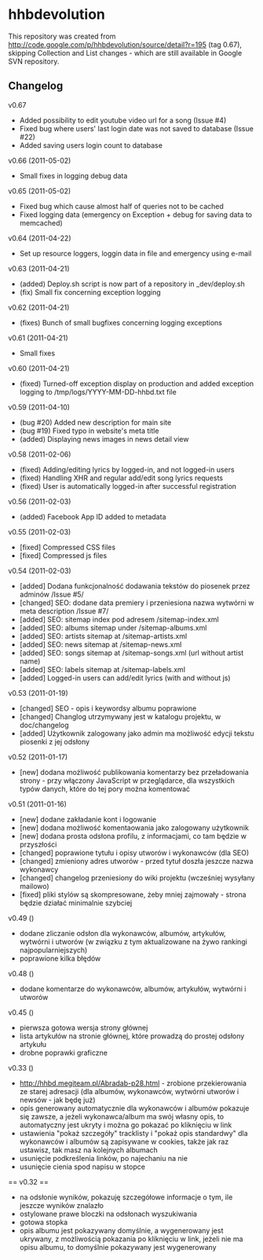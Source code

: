 hhbdevolution
=============

This repository was created from http://code.google.com/p/hhbdevolution/source/detail?r=195 (tag 0.67), skipping Collection and List changes - which are still available in Google SVN repository.


## Changelog

v0.67
 * Added possibility to edit youtube video url for a song (Issue #4)
 * Fixed bug where users' last login date was not saved to database (Issue #22)
 * Added saving users login count to database

v0.66 (2011-05-02)
 * Small fixes in logging debug data

v0.65 (2011-05-02)
 * Fixed bug which cause almost half of queries not to be cached
 * Fixed logging data (emergency on Exception + debug for saving data to memcached)

v0.64 (2011-04-22)
 * Set up resource loggers, loggin data in file and emergency using e-mail

v0.63 (2011-04-21)
 * (added) Deploy.sh script is now part of a repository in _dev/deploy.sh
 * (fix) Small fix concerning exception logging

v0.62 (2011-04-21)
 * (fixes) Bunch of small bugfixes concerning logging exceptions

v0.61 (2011-04-21)
 * Small fixes

v0.60 (2011-04-21)
 * (fixed) Turned-off exception display on production and added exception logging to /tmp/logs/YYYY-MM-DD-hhbd.txt file

v0.59 (2011-04-10)
 * (bug #20) Added new description for main site
 * (bug #19) Fixed typo in website's meta title
 * (added) Displaying news images in news detail view

v0.58 (2011-02-06)
 * (fixed) Adding/editing lyrics by logged-in, and not logged-in users
 * (fixed) Handling XHR and regular add/edit song lyrics requests
 * (fixed) User is automatically logged-in after successful registration

v0.56 (2011-02-03)
 * (added) Facebook App ID added to metadata

v0.55 (2011-02-03)
 * [fixed] Compressed CSS files
 * [fixed] Compressed js files

v0.54 (2011-02-03)
 * [added] Dodana funkcjonalność dodawania tekstów do piosenek przez adminów /Issue #5/
 * [changed] SEO: dodane data premiery i przeniesiona nazwa wytwórni w meta description /Issue #7/
 * [added] SEO: sitemap index pod adresem /sitemap-index.xml
 * [added] SEO: albums sitemap under /sitemap-albums.xml
 * [added] SEO: artists sitemap at /sitemap-artists.xml
 * [added] SEO: news sitemap at /sitemap-news.xml
 * [added] SEO: songs sitemap at /sitemap-songs.xml (url without artist name)
 * [added] SEO: labels sitemap at /sitemap-labels.xml
 * [added] Logged-in users can add/edit lyrics (with and without js)

v0.53 (2011-01-19)
 * [changed] SEO - opis i keywordsy albumu poprawione
 * [changed] Changlog utrzymywany jest w katalogu projektu, w doc/changelog
 * [added] Użytkownik zalogowany jako admin ma możliwość edycji tekstu piosenki z jej odsłony

v0.52 (2011-01-17)
 * [new] dodana możliwość publikowania komentarzy bez przeładowania strony - przy włączony JavaScript w przeglądarce, dla wszystkich typów danych, które do tej pory można komentować

v0.51 (2011-01-16)
 * [new] dodane zakładanie kont i logowanie
 * [new] dodana możliwość komentaowania jako zalogowany użytkownik
 * [new] dodana prosta odsłona profilu, z informacjami, co tam będzie w przyszłości
 * [changed] poprawione tytułu i opisy utworów i wykonawców (dla SEO)
 * [changed] zmieniony adres utworów - przed tytuł doszła jeszcze nazwa wykonawcy
 * [changed] changelog przeniesiony do wiki projektu (wcześniej wysyłany mailowo)
 * [fixed] pliki stylów są skompresowane, żeby mniej zajmowały - strona będzie działać minimalnie szybciej

v0.49 ()
 * dodane zliczanie odsłon dla wykonawców, albumów, artykułów, wytwórni i utworów (w związku z tym aktualizowane na żywo rankingi najpopularniejszych)
 * poprawione kilka błędów

v0.48 ()
 * dodane komentarze do wykonawców, albumów, artykułów, wytwórni i utworów

v0.45 ()
 * pierwsza gotowa wersja strony głównej
 * lista artykułów na stronie głównej, które prowadzą do prostej odsłony artykułu
 * drobne poprawki graficzne

v0.33 ()
 * http://hhbd.megiteam.pl/Abradab-p28.html - zrobione przekierowania ze starej adresacji (dla albumów, wykonawców, wytwórni utworów i newsów - jak będę już)
 * opis generowany automatycznie dla wykonawców i albumów pokazuje się zawsze, a jeżeli wykonawca/album ma swój własny opis, to automatyczny jest ukryty i można go pokazać po kliknięciu w link
 * ustawienia "pokaż szczegóły" tracklisty i "pokaż opis standardwy" dla wykonawców i albumów są zapisywane w cookies, także jak raz  ustawisz, tak masz na kolejnych albumach
 * usunięcie podkreślenia linków, po najechaniu na nie
 * usunięcie cienia spod napisu w stopce

== v0.32 ==
 * na odsłonie wyników, pokazuję szczegółowe informacje o tym, ile jeszcze wyników znalazło
 * ostylowane prawe bloczki na odsłonach wyszukiwania
 * gotowa stopka
 * opis albumu jest pokazywany domyślnie, a wygenerowany jest ukrywany, z możliwością pokazania po kliknięciu w link, jeżeli nie ma opisu albumu, to domyślnie pokazywany jest wygenerowany
